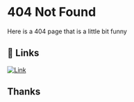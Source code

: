 
# 404 Not Found

Here is a 404 page that is a little bit funny 


## 🔗 Links
[![Link]()](https://saidi-naim.github.io/404-page/)



## Thanks
